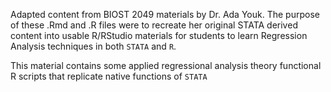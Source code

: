 Adapted content from BIOST 2049 materials by Dr. Ada Youk. 
The purpose of these .Rmd and .R files were to recreate her original STATA derived content into usable R/RStudio materials for students to learn Regression Analysis techniques in both `STATA` and `R`.

This material contains some applied regressional analysis theory functional R scripts that replicate native functions of `STATA`
